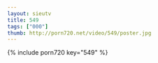 ```yaml
--- 
layout: sieutv
title: 549
tags: ["000"]
thumb: http://porn720.net/video/549/poster.jpg
---
```

{% include porn720 key="549" %} 
